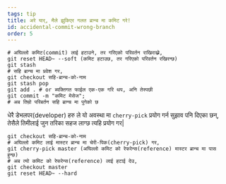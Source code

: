 ```yaml
---
tags: tip
title: अरे यार्, मैले झुकिएर गलत ब्रान्च मा कमिट गरे!
id: accidental-commit-wrong-branch
order: 5
---
```


```git
# अघिल्लो कमिट(commit) लाई हटाउने, तर गरिएको परिवर्तन राखिराख्ने,
git reset HEAD~ --soft (कमिट हटाउछ, तर गरिएको परिवर्तन रखिरन्छ)
git stash
# सहि ब्रान्च मा प्रवेश गर,
git checkout सहि-ब्रान्च-को-नाम
git stash pop
git add . # or ब्यक्तिगत फाईल एक-एक गरि थप, अनि तेस्पछी
git commit -m "कमिट मेसेज";
# अब तिम्रो परिबर्तन सहि ब्रान्च मा पुगेको छ
```

धेरै डेभलपर(developer) हरु ले यो अवस्था मा `cherry-pick` प्रयोग गर्न सुझाव पनि दिएका छन्, तेसैले तिमीलाई जुन तरिका सहज लाग्छ त्यहि प्रयोग गर|

```git
git checkout सहि-ब्रान्च-को-नाम
# अघिल्लो कमिट लाई मास्टर ब्रान्च मा चेरी-पिक(cherry-pick) गर, 
git cherry-pick master (अघिल्लो कमिट को रेफरेन्स(reference) मास्टर ब्रान्च मा पास हुन्छ)
# अब त्यो कमिट को रेफरेन्स(reference) लाई हटाई देउ,
git checkout master
git reset HEAD~ --hard
```